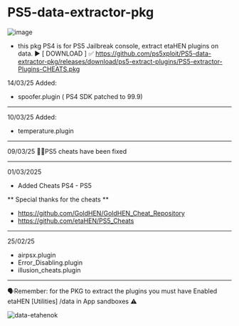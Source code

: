 # PS5-data-extractor-pkg  
 
![image](https://github.com/user-attachments/assets/f5c93fd1-d53c-406f-9a58-94975f3acc11)

- this pkg PS4 is for PS5 Jailbreak console, extract etaHEN plugins on data.
▶️​ [ DOWNLOAD ] ✅​ https://github.com/ps5xploit/PS5-data-extractor-pkg/releases/download/ps5-extract-plugins/PS5-extractor-Plugins-CHEATS.pkg

14/03/25  Added:
- spoofer.plugin  ( PS4 SDK patched to 99.9)
-----------------------------------------------

10/03/25  Added:
- temperature.plugin 
-----------------------------------------------

09/03/25 🏴‍☠️PS5 cheats have been fixed

-----------------------------------------------
01/03/2025
- Added Cheats PS4 - PS5


** Special thanks for the cheats **

- https://github.com/GoldHEN/GoldHEN_Cheat_Repository
- https://github.com/etaHEN/PS5_Cheats
-----------------------------------------------

25/02/25 

 - airpsx.plugin  
 - Error_Disabling.plugin
 - illusion_cheats.plugin


-----------------------------------------------

🗣Remember: for the PKG to extract the plugins you must have Enabled etaHEN [Utilities]  /data in App sandboxes ⚠️

![data-etahenok](https://github.com/user-attachments/assets/0e8e5ce3-fec4-4e26-9cfb-4cd6a9e2a02a)


